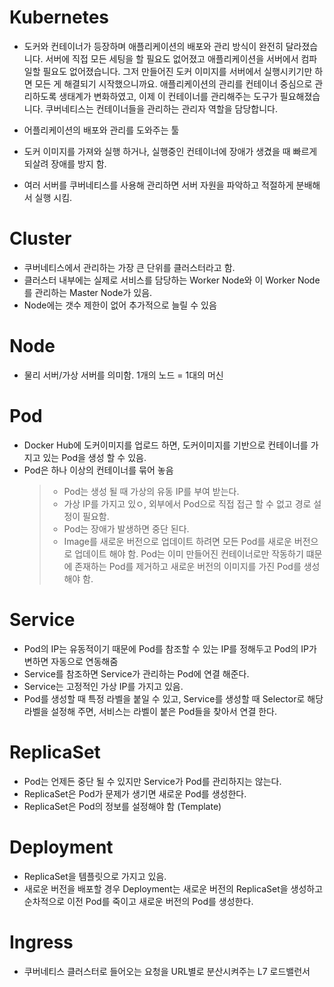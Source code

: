 # Kubernetes
- 도커와 컨테이너가 등장하며 애플리케이션의 배포와 관리 방식이 완전히 달라졌습니다. 서버에 직접 모든 세팅을 할 필요도 없어졌고 애플리케이션을 서버에서 컴파일할 필요도 없어졌습니다. 그저 만들어진 도커 이미지를 서버에서 실행시키기만 하면 모든 게 해결되기 시작했으니까요. 애플리케이션의 관리를 컨테이너 중심으로 관리하도록 생태계가 변화하였고, 이제 이 컨테이너를 관리해주는 도구가 필요해졌습니다. 쿠버네티스는 컨테이너들을 관리하는 관리자 역할을 담당합니다.

- 어플리케이션의 배포와 관리를 도와주는 툴
- 도커 이미지를 가져와 실행 하거나, 실행중인 컨테이너에 장애가 생겼을 때 빠르게 되살려 장애를 방지 함.
- 여러 서버를 쿠버네티스를 사용해 관리하면 서버 자원을 파악하고 적절하게 분배해서 실행 시킴.

# Cluster
- 쿠버네티스에서 관리하는 가장 큰 단위를 클러스터라고 함.
- 클러스터 내부에는 실제로 서비스를 담당하는 Worker Node와 이 Worker Node를 관리하는 Master Node가 있음.
- Node에는 갯수 제한이 없어 추가적으로 늘릴 수 있음

# Node
- 물리 서버/가상 서버를 의미함. 1개의 노드 = 1대의 머신

# Pod
- Docker Hub에 도커이미지를 업로드 하면, 도커이미지를 기반으로 컨테이너를 가지고 있는 Pod을 생성 할 수 있음.
- Pod은 하나 이상의 컨테이너를 묶어 놓음
  > - Pod는 생성 될 때 가상의 유동 IP를 부여 받는다.
  > - 가상 IP를 가지고 있ㅇ, 외부에서 Pod으로 직접 접근 할 수 없고 경로 설정이 필요함.
  > - Pod는 장애가 발생하면 중단 된다. 
  > - Image를 새로운 버전으로 업데이트 하려면 모든 Pod를 새로운 버전으로 업데이트 해야 함. Pod는 이미 만들어진 컨테이너로만 작동하기 떄문에 존재하는 Pod를 제거하고 새로운 버전의 이미지를 가진 Pod를 생성해야 함.

# Service
- Pod의 IP는 유동적이기 때문에 Pod를 참조할 수 있는 IP를 정해두고 Pod의 IP가 변하면 자동으로 연동해줌
- Service를 참조하면 Service가 관리하는 Pod에 연결 해준다.
- Service는 고정적인 가상 IP를 가지고 있음.
- Pod를 생성할 때 특정 라벨을 붙일 수 있고, Service를 생성할 때 Selector로 해당 라벨을 설정해 주면, 서비스는 라벨이 붙은 Pod들을 찾아서 연결 한다.

# ReplicaSet
- Pod는 언제든 중단 될 수 있지만 Service가 Pod를 관리하지는 않는다.
- ReplicaSet은 Pod가 문제가 생기면 새로운 Pod를 생성한다.
- ReplicaSet은 Pod의 정보를 설정해야 함 (Template)

# Deployment
- ReplicaSet을 템플릿으로 가지고 있음.
- 새로운 버전을 배포할 경우 Deployment는 새로운 버전의 ReplicaSet을 생성하고 순차적으로 이전 Pod를 죽이고 새로운 버전의 Pod를 생성한다. 

# Ingress
- 쿠버네티스 클러스터로 들어오는 요청을 URL별로 분산시켜주는 L7 로드밸런서
